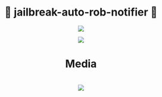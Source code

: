 <h1 align="center">
🚨 jailbreak-auto-rob-notifier 👮
</h1>

<p align="center">
  <img src="https://cdn.discordapp.com/attachments/995764976369279127/999846528468394004/7708-yb-angry2.png?size=4096">
 </p>
 <p align="center">
 <img src="https://img.shields.io/github/last-commit/3jm/jailbreak-auto-rob-notifier">
 </p>

<h1 align="center">
Media
</h1>
<h1 align="center">
<img src="https://cdn.discordapp.com/attachments/995764976369279127/1000309577348292628/unknown.png?size=4096">
</h1>
